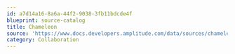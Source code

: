 ```yaml
---
id: a7d14a16-8a6a-44f2-9038-3fb11bdcde4f
blueprint: source-catalog
title: Chameleon
source: 'https://www.docs.developers.amplitude.com/data/sources/chameleon'
category: Collaboration
---
```

